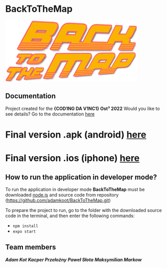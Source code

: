 # BackToTheMap
![logo](https://github.com/adamkoot/BackToTheMap/blob/main/assets/backtothemap.png)

## Documentation
Project created for  the **{COD1NG DA V1NC1} Ost³ 2022**
Would you like to see details? Go to the documentation [here](https://drive.google.com/file/d/1S24dO8OagQZ_b8HLdRX75S771hGjX6S7/view?usp=sharing)

# Final version .apk (android) [here](https://drive.google.com/file/d/1S24dO8OagQZ_b8HLdRX75S771hGjX6S7/view?usp=sharing)

# Final version .ios (iphone) [here](https://drive.google.com/file/d/1S24dO8OagQZ_b8HLdRX75S771hGjX6S7/view?usp=sharing)


## How to run the application in developer mode?

To run the application in developer mode **BackToTheMap** must be downloaded [node.js](https://nodejs.org/en/) and source code from repository (https://github.com/adamkoot/BackToTheMap.git)

To prepare the project to run, go to the folder with the downloaded source code in the terminal, and then enter the following commands:
* `npm install`
* `expo start`

## Team members

***Adam Kot***
***Kacper Przełożny***
***Paweł Słota***
***Maksymilian Markow***

